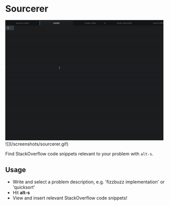 # Sourcerer

<img src="/screenshots/sourcerer.gif" alt="SourceFetch" width="500"/>
![](/screenshots/sourcerer.gif)

Find StackOverflow code snippets relevant to your problem with `alt-s`.

## Usage

* Write and select a problem description, e.g. 'fizzbuzz implementation' or 'quicksort'
* Hit __alt-s__
* View and insert relevant StackOverflow code snippets!
